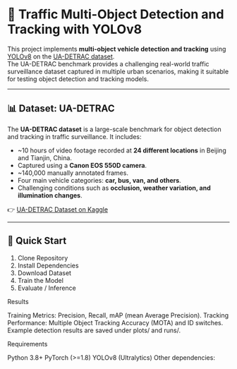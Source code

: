 # 🚗 Traffic Multi-Object Detection and Tracking with YOLOv8

This project implements **multi-object vehicle detection and tracking** using [YOLOv8](https://github.com/ultralytics/ultralytics) on the [UA-DETRAC dataset](https://www.kaggle.com/datasets/bratjay/ua-detrac-orig).  
The UA-DETRAC benchmark provides a challenging real-world traffic surveillance dataset captured in multiple urban scenarios, making it suitable for testing object detection and tracking models.

---

## 📊 Dataset: UA-DETRAC

The **UA-DETRAC dataset** is a large-scale benchmark for object detection and tracking in traffic surveillance. It includes:

- ~10 hours of video footage recorded at **24 different locations** in Beijing and Tianjin, China.
- Captured using a **Canon EOS 550D camera**.
- ~140,000 manually annotated frames.
- Four main vehicle categories: **car, bus, van, and others**.
- Challenging conditions such as **occlusion, weather variation, and illumination changes**.

👉 [UA-DETRAC Dataset on Kaggle](https://www.kaggle.com/datasets/bratjay/ua-detrac-orig)

---

## 🚀 Quick Start

1. Clone Repository
2. Install Dependencies
3. Download Dataset
4. Train the Model
5. Evaluate / Inference


Results

Training Metrics: Precision, Recall, mAP (mean Average Precision).
Tracking Performance: Multiple Object Tracking Accuracy (MOTA) and ID switches.
Example detection results are saved under plots/ and runs/.

Requirements

Python 3.8+
PyTorch (>=1.8)
YOLOv8 (Ultralytics)
Other dependencies:
